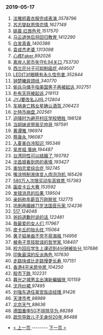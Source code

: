 ### 2019-05-17 
1. [ 泫雅抓着衣服完成表演 ](https://s.weibo.com/weibo?q=%23%E6%B3%AB%E9%9B%85%E6%8A%93%E7%9D%80%E8%A1%A3%E6%9C%8D%E5%AE%8C%E6%88%90%E8%A1%A8%E6%BC%94%23&Refer=top) *3578796*
1. [ 苏志燮赵恩情恋情 ](https://s.weibo.com/weibo?q=%23%E8%8B%8F%E5%BF%97%E7%87%AE%E8%B5%B5%E6%81%A9%E6%83%85%E6%81%8B%E6%83%85%23&Refer=top) *1627149*
1. [ 姚晨 红唇色号 ](https://s.weibo.com/weibo?q=%E5%A7%9A%E6%99%A8%20%E7%BA%A2%E5%94%87%E8%89%B2%E5%8F%B7&Refer=top) *1517570*
1. [ 马云退休后将回归教育 ](https://s.weibo.com/weibo?q=%23%E9%A9%AC%E4%BA%91%E9%80%80%E4%BC%91%E5%90%8E%E5%B0%86%E5%9B%9E%E5%BD%92%E6%95%99%E8%82%B2%23&Refer=top) *1412290*
1. [ 白发真香 ](https://s.weibo.com/weibo?q=%E7%99%BD%E5%8F%91%E7%9C%9F%E9%A6%99&Refer=top) *1400386*
1. [ 袁成杰老婆 ](https://s.weibo.com/weibo?q=%23%E8%A2%81%E6%88%90%E6%9D%B0%E8%80%81%E5%A9%86%23&Refer=top) *1313098*
1. [ 心疼Faker ](https://s.weibo.com/weibo?q=%23%E5%BF%83%E7%96%BCFaker%23&Refer=top) *892026*
1. [ 离岸人民币失守6.94关口 ](https://s.weibo.com/weibo?q=%23%E7%A6%BB%E5%B2%B8%E4%BA%BA%E6%B0%91%E5%B8%81%E5%A4%B1%E5%AE%886.94%E5%85%B3%E5%8F%A3%23&Refer=top) *753730*
1. [ 西兰花分子可抑制癌症 ](https://s.weibo.com/weibo?q=%23%E8%A5%BF%E5%85%B0%E8%8A%B1%E5%88%86%E5%AD%90%E5%8F%AF%E6%8A%91%E5%88%B6%E7%99%8C%E7%97%87%23&Refer=top) *469507*
1. [ LED灯对眼睛有永久性伤害 ](https://s.weibo.com/weibo?q=%23LED%E7%81%AF%E5%AF%B9%E7%9C%BC%E7%9D%9B%E6%9C%89%E6%B0%B8%E4%B9%85%E6%80%A7%E4%BC%A4%E5%AE%B3%23&Refer=top) *352844*
1. [ 钟楚曦肩颈线 ](https://s.weibo.com/weibo?q=%E9%92%9F%E6%A5%9A%E6%9B%A6%E8%82%A9%E9%A2%88%E7%BA%BF&Refer=top) *340770*
1. [ 偷兵马俑手指美国男子再被起诉 ](https://s.weibo.com/weibo?q=%23%E5%81%B7%E5%85%B5%E9%A9%AC%E4%BF%91%E6%89%8B%E6%8C%87%E7%BE%8E%E5%9B%BD%E7%94%B7%E5%AD%90%E5%86%8D%E8%A2%AB%E8%B5%B7%E8%AF%89%23&Refer=top) *302751*
1. [ 朴有天将被起诉 ](https://s.weibo.com/weibo?q=%E6%9C%B4%E6%9C%89%E5%A4%A9%E5%B0%86%E8%A2%AB%E8%B5%B7%E8%AF%89&Refer=top) *219113*
1. [ JYJ要改名JJ吗 ](https://s.weibo.com/weibo?q=%23JYJ%E8%A6%81%E6%94%B9%E5%90%8DJJ%E5%90%97%23&Refer=top) *212804*
1. [ 车祸身亡韩女星确认酒驾 ](https://s.weibo.com/weibo?q=%23%E8%BD%A6%E7%A5%B8%E8%BA%AB%E4%BA%A1%E9%9F%A9%E5%A5%B3%E6%98%9F%E7%A1%AE%E8%AE%A4%E9%85%92%E9%A9%BE%23&Refer=top) *206423*
1. [ 比特币崩盘 ](https://s.weibo.com/weibo?q=%23%E6%AF%94%E7%89%B9%E5%B8%81%E5%B4%A9%E7%9B%98%23&Refer=top) *202561*
1. [ 迫降时为避开村庄学校牺牲 ](https://s.weibo.com/weibo?q=%E8%BF%AB%E9%99%8D%E6%97%B6%E4%B8%BA%E9%81%BF%E5%BC%80%E6%9D%91%E5%BA%84%E5%AD%A6%E6%A0%A1%E7%89%BA%E7%89%B2&Refer=top) *198128*
1. [ 当姐妹说带我见帅哥 ](https://s.weibo.com/weibo?q=%23%E5%BD%93%E5%A7%90%E5%A6%B9%E8%AF%B4%E5%B8%A6%E6%88%91%E8%A7%81%E5%B8%85%E5%93%A5%23&Refer=top) *197591*
1. [ 黄谭雅 ](https://s.weibo.com/weibo?q=%E9%BB%84%E8%B0%AD%E9%9B%85&Refer=top) *196974*
1. [ 蔡康永 ](https://s.weibo.com/weibo?q=%E8%94%A1%E5%BA%B7%E6%B0%B8&Refer=top) *196087*
1. [ 入夏美白冷知识 ](https://s.weibo.com/weibo?q=%23%E5%85%A5%E5%A4%8F%E7%BE%8E%E7%99%BD%E5%86%B7%E7%9F%A5%E8%AF%86%23&Refer=top) *195346*
1. [ 吴彦祖 戛纳 ](https://s.weibo.com/weibo?q=%E5%90%B4%E5%BD%A6%E7%A5%96%20%E6%88%9B%E7%BA%B3&Refer=top) *194487*
1. [ 台湾同性可以结婚了 ](https://s.weibo.com/weibo?q=%23%E5%8F%B0%E6%B9%BE%E5%90%8C%E6%80%A7%E5%8F%AF%E4%BB%A5%E7%BB%93%E5%A9%9A%E4%BA%86%23&Refer=top) *193792*
1. [ 沈昌珉看到肉的表情 ](https://s.weibo.com/weibo?q=%23%E6%B2%88%E6%98%8C%E7%8F%89%E7%9C%8B%E5%88%B0%E8%82%89%E7%9A%84%E8%A1%A8%E6%83%85%23&Refer=top) *193427*
1. [ 害怕恋爱综合症 ](https://s.weibo.com/weibo?q=%23%E5%AE%B3%E6%80%95%E6%81%8B%E7%88%B1%E7%BB%BC%E5%90%88%E7%97%87%23&Refer=top) *192745*
1. [ 嘴涂特制液体变人肉泡泡机 ](https://s.weibo.com/weibo?q=%23%E5%98%B4%E6%B6%82%E7%89%B9%E5%88%B6%E6%B6%B2%E4%BD%93%E5%8F%98%E4%BA%BA%E8%82%89%E6%B3%A1%E6%B3%A1%E6%9C%BA%23&Refer=top) *165426*
1. [ 580万人次限买动车高铁票 ](https://s.weibo.com/weibo?q=%23580%E4%B8%87%E4%BA%BA%E6%AC%A1%E9%99%90%E4%B9%B0%E5%8A%A8%E8%BD%A6%E9%AB%98%E9%93%81%E7%A5%A8%23&Refer=top) *157363*
1. [ 画皮卡丘大赛 ](https://s.weibo.com/weibo?q=%23%E7%94%BB%E7%9A%AE%E5%8D%A1%E4%B8%98%E5%A4%A7%E8%B5%9B%23&Refer=top) *153592*
1. [ 发错消息的后果 ](https://s.weibo.com/weibo?q=%23%E5%8F%91%E9%94%99%E6%B6%88%E6%81%AF%E7%9A%84%E5%90%8E%E6%9E%9C%23&Refer=top) *139504*
1. [ 亲妈称年薪百万刚脱贫 ](https://s.weibo.com/weibo?q=%23%E4%BA%B2%E5%A6%88%E7%A7%B0%E5%B9%B4%E8%96%AA%E7%99%BE%E4%B8%87%E5%88%9A%E8%84%B1%E8%B4%AB%23&Refer=top) *132775*
1. [ 巩俐再婚嫁71岁法国音乐家 ](https://s.weibo.com/weibo?q=%23%E5%B7%A9%E4%BF%90%E5%86%8D%E5%A9%9A%E5%AB%8171%E5%B2%81%E6%B3%95%E5%9B%BD%E9%9F%B3%E4%B9%90%E5%AE%B6%23&Refer=top) *124236*
1. [ 517 ](https://s.weibo.com/weibo?q=517&Refer=top) *124048*
1. [ 爸妈道歉时说的话 ](https://s.weibo.com/weibo?q=%23%E7%88%B8%E5%A6%88%E9%81%93%E6%AD%89%E6%97%B6%E8%AF%B4%E7%9A%84%E8%AF%9D%23&Refer=top) *122481*
1. [ 我最爱的女人们 ](https://s.weibo.com/weibo?q=%E6%88%91%E6%9C%80%E7%88%B1%E7%9A%84%E5%A5%B3%E4%BA%BA%E4%BB%AC&Refer=top) *117967*
1. [ 皮卡丘的抬头纹 ](https://s.weibo.com/weibo?q=%23%E7%9A%AE%E5%8D%A1%E4%B8%98%E7%9A%84%E6%8A%AC%E5%A4%B4%E7%BA%B9%23&Refer=top) *115064*
1. [ 黄子韬单曲不劳不获海报 ](https://s.weibo.com/weibo?q=%23%E9%BB%84%E5%AD%90%E9%9F%AC%E5%8D%95%E6%9B%B2%E4%B8%8D%E5%8A%B3%E4%B8%8D%E8%8E%B7%E6%B5%B7%E6%8A%A5%23&Refer=top) *114956*
1. [ 被电子竞技耽误的哲学家 ](https://s.weibo.com/weibo?q=%E8%A2%AB%E7%94%B5%E5%AD%90%E7%AB%9E%E6%8A%80%E8%80%BD%E8%AF%AF%E7%9A%84%E5%93%B2%E5%AD%A6%E5%AE%B6&Refer=top) *108407*
1. [ 校方回应学生上课迟到4分钟被处分 ](https://s.weibo.com/weibo?q=%E6%A0%A1%E6%96%B9%E5%9B%9E%E5%BA%94%E5%AD%A6%E7%94%9F%E4%B8%8A%E8%AF%BE%E8%BF%9F%E5%88%B04%E5%88%86%E9%92%9F%E8%A2%AB%E5%A4%84%E5%88%86&Refer=top) *107686*
1. [ 印象最深的反派角色 ](https://s.weibo.com/weibo?q=%23%E5%8D%B0%E8%B1%A1%E6%9C%80%E6%B7%B1%E7%9A%84%E5%8F%8D%E6%B4%BE%E8%A7%92%E8%89%B2%23&Refer=top) *107630*
1. [ 走路快或比走路慢更长寿 ](https://s.weibo.com/weibo?q=%23%E8%B5%B0%E8%B7%AF%E5%BF%AB%E6%88%96%E6%AF%94%E8%B5%B0%E8%B7%AF%E6%85%A2%E6%9B%B4%E9%95%BF%E5%AF%BF%23&Refer=top) *107151*
1. [ 香港4平米房中房 ](https://s.weibo.com/weibo?q=%23%E9%A6%99%E6%B8%AF4%E5%B9%B3%E7%B1%B3%E6%88%BF%E4%B8%AD%E6%88%BF%23&Refer=top) *104250*
1. [ 股市下跌 ](https://s.weibo.com/weibo?q=%23%E8%82%A1%E5%B8%82%E4%B8%8B%E8%B7%8C%23&Refer=top) *102231*
1. [ 暮光之城男主出演新蝙蝠侠 ](https://s.weibo.com/weibo?q=%23%E6%9A%AE%E5%85%89%E4%B9%8B%E5%9F%8E%E7%94%B7%E4%B8%BB%E5%87%BA%E6%BC%94%E6%96%B0%E8%9D%99%E8%9D%A0%E4%BE%A0%23&Refer=top) *101159*
1. [ 沈月纱裙 ](https://s.weibo.com/weibo?q=%23%E6%B2%88%E6%9C%88%E7%BA%B1%E8%A3%99%23&Refer=top) *97495*
1. [ 刘强东退任翠宫饭店经理 ](https://s.weibo.com/weibo?q=%E5%88%98%E5%BC%BA%E4%B8%9C%E9%80%80%E4%BB%BB%E7%BF%A0%E5%AE%AB%E9%A5%AD%E5%BA%97%E7%BB%8F%E7%90%86&Refer=top) *91426*
1. [ 天津市考 ](https://s.weibo.com/weibo?q=%E5%A4%A9%E6%B4%A5%E5%B8%82%E8%80%83&Refer=top) *88989*
1. [ 北京天气 ](https://s.weibo.com/weibo?q=%E5%8C%97%E4%BA%AC%E5%A4%A9%E6%B0%94&Refer=top) *88636*
1. [ 德国重申5G不排除华为 ](https://s.weibo.com/weibo?q=%E5%BE%B7%E5%9B%BD%E9%87%8D%E7%94%B35G%E4%B8%8D%E6%8E%92%E9%99%A4%E5%8D%8E%E4%B8%BA&Refer=top) *88288*
1. [ 疏忽导致儿子无身份20年 ](https://s.weibo.com/weibo?q=%23%E7%96%8F%E5%BF%BD%E5%AF%BC%E8%87%B4%E5%84%BF%E5%AD%90%E6%97%A0%E8%BA%AB%E4%BB%BD20%E5%B9%B4%23&Refer=top) *86488* 

- [ < 上一页 ](https://github.com/able8/weibo-hot-record/blob/master/2019-05-16.md) -------- [ 下一页 > ](https://github.com/able8/weibo-hot-record/blob/master/2019-05-18.md)